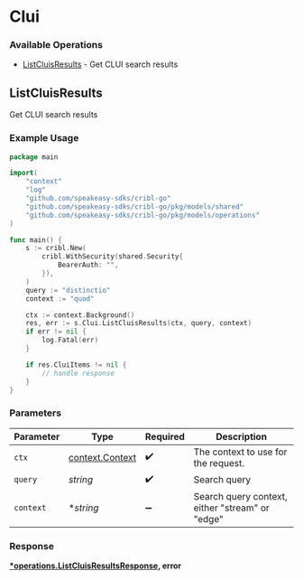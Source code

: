 # Clui

### Available Operations

* [ListCluisResults](#listcluisresults) - Get CLUI search results

## ListCluisResults

Get CLUI search results

### Example Usage

```go
package main

import(
	"context"
	"log"
	"github.com/speakeasy-sdks/cribl-go"
	"github.com/speakeasy-sdks/cribl-go/pkg/models/shared"
	"github.com/speakeasy-sdks/cribl-go/pkg/models/operations"
)

func main() {
    s := cribl.New(
        cribl.WithSecurity(shared.Security{
            BearerAuth: "",
        }),
    )
    query := "distinctio"
    context := "quod"

    ctx := context.Background()
    res, err := s.Clui.ListCluisResults(ctx, query, context)
    if err != nil {
        log.Fatal(err)
    }

    if res.CluiItems != nil {
        // handle response
    }
}
```

### Parameters

| Parameter                                             | Type                                                  | Required                                              | Description                                           |
| ----------------------------------------------------- | ----------------------------------------------------- | ----------------------------------------------------- | ----------------------------------------------------- |
| `ctx`                                                 | [context.Context](https://pkg.go.dev/context#Context) | :heavy_check_mark:                                    | The context to use for the request.                   |
| `query`                                               | *string*                                              | :heavy_check_mark:                                    | Search query                                          |
| `context`                                             | **string*                                             | :heavy_minus_sign:                                    | Search query context, either "stream" or "edge"       |


### Response

**[*operations.ListCluisResultsResponse](../../models/operations/listcluisresultsresponse.md), error**

